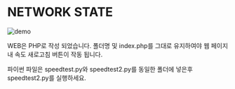# NETWORK STATE
 
![demo](https://user-images.githubusercontent.com/97492976/153088160-1c202d84-0bd5-409b-ba9f-5ec49f8b0c8a.PNG)

WEB은 PHP로 작성 되었습니다.
폴더명 및 index.php를 그대로 유지하여야 웹 페이지내 속도 새로고침 버튼이 작동 됩니다.

파이썬 파일은 speedtest.py와 speedtest2.py를 동일한 폴더에 넣은후 speedtest2.py를 실행하세요.
